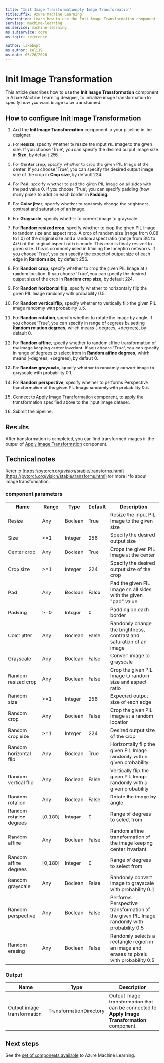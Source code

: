 ```yaml
---
title: "Init Image Transformationply Image Transformation"
titleSuffix: Azure Machine Learning
description: Learn how to use the Init Image Transformation component in Azure Machine Learning designer to initialize image transformation.
services: machine-learning
ms.service: machine-learning
ms.subservice: core
ms.topic: reference

author: likebupt
ms.author: keli19
ms.date: 05/26/2020
---
```

# Init Image Transformation

This article describes how to use the **Init Image Transformation** component in Azure Machine Learning designer, to initialize image transformation to specify how you want image to be transformed.

## How to configure Init Image Transformation

1.  Add the **Init Image Transformation** component to your pipeline in the designer. 

2.  For **Resize**, specify whether to resize the input PIL Image to the given size. If you choose 'True', you can specify the desired output image size in **Size**, by default 256. 

3.  For **Center crop**, specify whether to crop the given PIL Image at the center. If you choose 'True', you can specify the desired output image size of the crop in **Crop size**, by default 224.  

4.  For **Pad**, specify whether to pad the given PIL Image on all sides with the pad value 0. If you choose 'True', you can specify padding (how many pixels to add) on each border in **Padding**.

5.  For **Color jitter**, specify whether to randomly change the brightness, contrast and saturation of an image.

6.  For **Grayscale**, specify whether to convert image to grayscale.

7.  For **Random resized crop**, specify whether to crop the given PIL Image to random size and aspect ratio. A crop of random size (range from 0.08 to 1.0) of the original size and a random aspect ratio (range from 3/4 to 4/3) of the original aspect ratio is made. This crop is finally resized to given size.
    This is commonly used in training the Inception networks. If you choose 'True', you can specify the expected output size of each edge in **Random size**, by default 256.

8.  For **Random crop**, specify whether to crop the given PIL Image at a random location. If you choose 'True', you can specify the desired output size of the crop in **Random crop size**, by default 224.

9.  For **Random horizontal flip**, specify whether to horizontally flip the given PIL Image randomly with probability 0.5.

10.  For **Random vertical flip**, specify whether to vertically flip the given PIL Image randomly with probability 0.5.

11.  For **Random rotation**, specify whether to rotate the image by angle. If you choose 'True', you can specify in range of degrees by setting **Random rotation degrees**, which means (-degrees, +degrees), by default 0.

12.  For **Random affine**, specify whether to random affine transformation of the image keeping center invariant. If you choose 'True', you can specify in range of degrees to select from in **Random affine degrees**, which means (-degrees, +degrees), by default 0.

13.  For **Random grayscale**, specify whether to randomly convert image to grayscale with probability 0.1.

14.  For **Random perspective**, specify whether to performs Perspective transformation of the given PIL Image randomly with probability 0.5.


16.  Connect to [Apply Image Transformation](apply-image-transformation.md) component, to apply the transformation specified above to the input image dataset.

17. Submit the pipeline.

## Results

After transformation is completed, you can find transformed images in the output of [Apply Image Transformation](apply-image-transformation.md) component.


## Technical notes  

Refer to [https://pytorch.org/vision/stable/transforms.html](https://pytorch.org/vision/stable/transforms.html) for more info about image transformation.

###  component parameters  

| Name                    | Range   | Type    | Default | Description                              |
| ----------------------- | ------- | ------- | ------- | ---------------------------------------- |
| Resize                  | Any     | Boolean | True    | Resize the input PIL Image to the given size |
| Size                    | >=1     | Integer | 256     | Specify the desired output size          |
| Center crop             | Any     | Boolean | True    | Crops the given PIL Image at the center  |
| Crop size               | >=1     | Integer | 224     | Specify the desired output size of the crop |
| Pad                     | Any     | Boolean | False   | Pad the given PIL Image on all sides with the given "pad" value |
| Padding                 | >=0     | Integer | 0       | Padding on each border                   |
| Color jitter            | Any     | Boolean | False   | Randomly change the brightness, contrast and saturation of an image |
| Grayscale               | Any     | Boolean | False   | Convert image to grayscale               |
| Random resized crop     | Any     | Boolean | False   | Crop the given PIL Image to random size and aspect ratio |
| Random size             | >=1     | Integer | 256     | Expected output size of each edge        |
| Random crop             | Any     | Boolean | False   | Crop the given PIL Image at a random location |
| Random crop size        | >=1     | Integer | 224     | Desired output size of the crop          |
| Random horizontal flip  | Any     | Boolean | True    | Horizontally flip the given PIL Image randomly with a given probability |
| Random vertical flip    | Any     | Boolean | False   | Vertically flip the given PIL Image randomly with a given probability |
| Random rotation         | Any     | Boolean | False   | Rotate the image by angle                |
| Random rotation degrees | [0,180] | Integer | 0       | Range of degrees to select from          |
| Random affine           | Any     | Boolean | False   | Random affine transformation of the image keeping center invariant |
| Random affine degrees   | [0,180] | Integer | 0       | Range of degrees to select from          |
| Random grayscale        | Any     | Boolean | False   | Randomly convert image to grayscale with probability 0.1 |
| Random perspective      | Any     | Boolean | False   | Performs Perspective transformation of the given PIL Image randomly with probability 0.5 |
| Random erasing          | Any     | Boolean | False   | Randomly selects a rectangle region in an image and erases its pixels with probability 0.5 |

###  Output  

| Name                        | Type                    | Description                              |
| --------------------------- | ----------------------- | ---------------------------------------- |
| Output image transformation | TransformationDirectory | Output image transformation that can be connected to **Apply Image Transformation** component. |

## Next steps

See the [set of components available](module-reference.md) to Azure Machine Learning. 